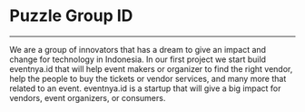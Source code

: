 # Puzzle Group ID
---

We are a group of innovators that has a dream to give an impact and change for technology in Indonesia. 
In our first project we start build eventnya.id that will help event makers or organizer to find the right vendor, help the people to buy the tickets or vendor services, and many more that related to an event.
eventnya.id is a startup that will give a big impact for vendors, event organizers, or consumers.

